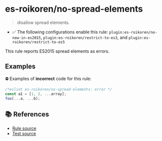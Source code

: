 # es-roikoren/no-spread-elements
> disallow spread elements.

- ✅ The following configurations enable this rule: `plugin:es-roikoren/no-new-in-es2015`, `plugin:es-roikoren/restrict-to-es3`, and `plugin:es-roikoren/restrict-to-es5`

This rule reports ES2015 spread elements as errors.

## Examples

⛔ Examples of **incorrect** code for this rule:

```js
/*eslint es-roikoren/no-spread-elements: error */
const a1 = [1, 2, ...array];
foo(...a, ...b);
```

## 📚 References

- [Rule source](https://github.com/roikoren755/eslint-plugin-es/blob/v3.0.0/src/rules/no-spread-elements.ts)
- [Test source](https://github.com/roikoren755/eslint-plugin-es/blob/v3.0.0/tests/src/rules/no-spread-elements.ts)
